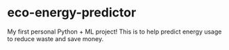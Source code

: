 # eco-energy-predictor
My first personal Python + ML project! This is to help predict energy usage to reduce waste and save money. 
